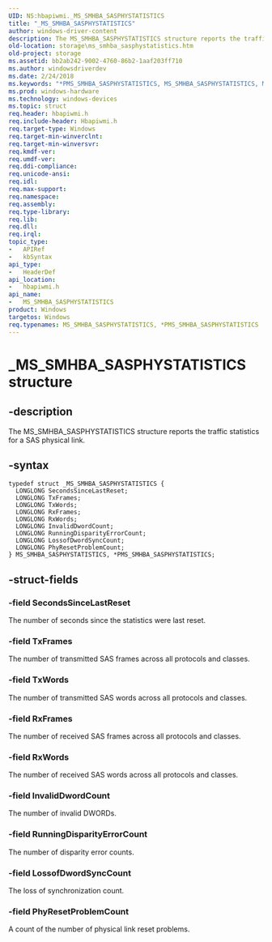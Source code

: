 ```yaml
---
UID: NS:hbapiwmi._MS_SMHBA_SASPHYSTATISTICS
title: "_MS_SMHBA_SASPHYSTATISTICS"
author: windows-driver-content
description: The MS_SMHBA_SASPHYSTATISTICS structure reports the traffic statistics for a SAS physical link.
old-location: storage\ms_smhba_sasphystatistics.htm
old-project: storage
ms.assetid: bb2ab242-9002-4760-86b2-1aaf203ff710
ms.author: windowsdriverdev
ms.date: 2/24/2018
ms.keywords: "*PMS_SMHBA_SASPHYSTATISTICS, MS_SMHBA_SASPHYSTATISTICS, MS_SMHBA_SASPHYSTATISTICS structure [Storage Devices], PMS_SMHBA_SASPHYSTATISTICS, PMS_SMHBA_SASPHYSTATISTICS structure pointer [Storage Devices], _MS_SMHBA_SASPHYSTATISTICS, hbapiwmi/MS_SMHBA_SASPHYSTATISTICS, hbapiwmi/PMS_SMHBA_SASPHYSTATISTICS, storage.ms_smhba_sasphystatistics, structs-Fibre_7059d482-c967-4f18-8c03-b113573cff2f.xml"
ms.prod: windows-hardware
ms.technology: windows-devices
ms.topic: struct
req.header: hbapiwmi.h
req.include-header: Hbapiwmi.h
req.target-type: Windows
req.target-min-winverclnt: 
req.target-min-winversvr: 
req.kmdf-ver: 
req.umdf-ver: 
req.ddi-compliance: 
req.unicode-ansi: 
req.idl: 
req.max-support: 
req.namespace: 
req.assembly: 
req.type-library: 
req.lib: 
req.dll: 
req.irql: 
topic_type:
-	APIRef
-	kbSyntax
api_type:
-	HeaderDef
api_location:
-	hbapiwmi.h
api_name:
-	MS_SMHBA_SASPHYSTATISTICS
product: Windows
targetos: Windows
req.typenames: MS_SMHBA_SASPHYSTATISTICS, *PMS_SMHBA_SASPHYSTATISTICS
---
```


# _MS_SMHBA_SASPHYSTATISTICS structure


## -description


The MS_SMHBA_SASPHYSTATISTICS structure reports the traffic statistics for a SAS physical link.


## -syntax


````
typedef struct _MS_SMHBA_SASPHYSTATISTICS {
  LONGLONG SecondsSinceLastReset;
  LONGLONG TxFrames;
  LONGLONG TxWords;
  LONGLONG RxFrames;
  LONGLONG RxWords;
  LONGLONG InvalidDwordCount;
  LONGLONG RunningDisparityErrorCount;
  LONGLONG LossofDwordSyncCount;
  LONGLONG PhyResetProblemCount;
} MS_SMHBA_SASPHYSTATISTICS, *PMS_SMHBA_SASPHYSTATISTICS;
````


## -struct-fields




### -field SecondsSinceLastReset

The number of seconds since the statistics were last reset.


### -field TxFrames

The number of transmitted SAS frames across all protocols and classes.


### -field TxWords

The number of transmitted SAS words across all protocols and classes.


### -field RxFrames

The number of received SAS frames across all protocols and classes.


### -field RxWords

The number of received SAS words across all protocols and classes.


### -field InvalidDwordCount

The number of invalid DWORDs.


### -field RunningDisparityErrorCount

The number of disparity error counts.


### -field LossofDwordSyncCount

The loss of synchronization count.


### -field PhyResetProblemCount

A count of the number of physical link reset problems.

